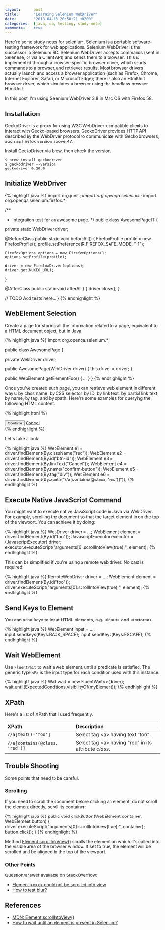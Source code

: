 ```yaml
---
layout:      post
title:       "Learning Selenium WebDriver"
date:        "2018-04-03 20:50:21 +0200"
categories:  [java, qa, testing, study-note]
comments:    true
---
```


Here're some study notes for selenium. Selenium is a portable software-testing
framework for web applications. Selenium WebDriver is the successor to Selenium
RC. Selenium WebDriver accepts commands (sent in Selenese, or via a Client API)
and sends them to a browser. This is implemented through a browser-specific
browser driver, which sends commands to a browser, and retrieves results. Most
browser drivers actually launch and access a browser application (such as
Firefox, Chrome, Internet Explorer, Safari, or Microsoft Edge); there is also an
HtmlUnit browser driver, which simulates a browser using the headless browser
HtmlUnit.

In this post, I'm using Selenium WebDriver 3.8 in Mac OS with Firefox 58.

## Installation

GeckoDriver is a proxy for using W3C WebDriver-compatible clients to interact
with Gecko-based browsers. GeckoDriver provides HTTP API described by the
WebDriver protocol to communicate with Gecko browsers, such as Firefox version
above 47.

Install GeckoDriver via brew, then check the version.

    $ brew install geckodriver
    $ geckodriver --version
    geckodriver 0.20.0

## Initialize WebDriver

{% highlight java %}
import org.junit.*;
import org.openqa.selenium.*;
import org.openqa.selenium.firefox.*;

/**
 * Integration test for an awesome page.
 */
public class AwesomePageIT {

  private static WebDriver driver;

  @BeforeClass
  public static void beforeAll() {
    FirefoxProfile profile = new FirefoxProfile();
    profile.setPreference(R.FIREFOX_SAFE_MODE, "-1");

    FirefoxOptions options = new FirefoxOptions();
    options.setProfile(profile);

    driver = new FirefoxDriver(options);
    driver.get(NUXEO_URL);
  }

  @AfterClass
  public static void afterAll() {
    driver.close();
  }

  // TODO Add tests here...
}
{% endhighlight %}

## WebElement Selection

Create a page for storing all the information related to a page, equivalent to
a HTML document object, but in Java.

{% highlight java %}
import org.openqa.selenium.*;

public class AwesomePage {

  private WebDriver driver;

  public AwesomePage(WebDriver driver) {
    this.driver = driver;
  }

  public WebElement getElementFoo() { ... }
}
{% endhighlight %}

Once you've created such page, you can retrieve web element in different ways:
by class name, by CSS selector, by ID, by link text, by partial link text, by
name, by tag, and by xpath. Here're some examples for querying the following
HTML content.

{% highlight html %}
<div>
  <button id="confirm-btn" name="confirm-button">Confirm</button>
  <a class="red" href="#">Cancel</a>
</div>
{% endhighlight %}

Let's take a look:

{% highlight java %}
WebElement e1 = driver.findElement(By.className("red"));
WebElement e2 = driver.findElement(By.id("btn-id"));
WebElement e3 = driver.findElement(By.linkText("Cancel"));
WebElement e4 = driver.findElement(By.name("confirm-button"));
WebElement e5 = driver.findElement(By.tag("div"));
WebElement e6 = driver.findElement(By.xpath("//a[contains(@class, 'red')]"));
{% endhighlight %}

## Execute Native JavaScript Command

You might want to execute native JavaScript code in Java via WebDriver. For
example, scrolling the document so that the target element in on the top of the
viewport. You can achieve it by doing:

{% highlight java %}
WebDriver driver = ...;
WebElement element = driver.findElement(By.id("foo"));
JavascriptExecutor executor = (JavascriptExecutor) driver;
executor.executeScript("arguments[0].scrollIntoView(true);", element);
{% endhighlight %}

This can be simplified if you're using a remote web driver. No cast is required:

{% highlight java %}
RemoteWebDriver driver = ...;
WebElement element = driver.findElement(By.id("foo"));
driver.executeScript("arguments[0].scrollIntoView(true);", element);
{% endhighlight %}

## Send Keys to Element

You can send keys to input HTML elements, e.g. \<input\> and \<textarea\>.

{% highlight java %}
WebElement input = ...;
input.sendKeys(Keys.BACK_SPACE);
input.sendKeys(Keys.ESCAPE);
{% endhighlight %}

## Wait WebElement

Use `FluentWait` to wait a web element, until a predicate is satisfied. The
generic type `<F>` is the input type for each condition used with this instance.

{% highlight java %}
Wait<WebDriver> wait = new FluentWait<>(driver);
wait.until(ExpectedConditions.visibilityOf(myElement));
{% endhighlight %}

## XPath

Here's a list of XPath that I used frequently.

XPath | Description
:--- | :---
`//a[text()='foo']` | Select tag \<a\> having text "foo".
`//a[contains(@class, 'red')]` | Select tag \<a\> having "red" in its attribute _class_.

## Trouble Shooting

Some points that need to be careful.

### Scrolling

If you need to scroll the document before clicking an element, do not scroll the
element directly, scroll its container:

{% highlight java %}
public void clickButton(WebElement container, WebElement button) {
  driver.executeScript("arguments[0].scrollIntoView(true);", container);
  button.click();
}
{% endhighlight %}

Method [Element.scrollIntoView()][element-scrollIntoView] scrolls the element
on which it's called into the visible area of the browser window. If set to
true, the element will be scrolled and be aligned to the top of the viewport.

### Other Points

Question/answer available on StackOverflow:

- [Element \<xxx\> could not be scrolled into view](https://stackoverflow.com/questions/22588096/selenium-web-driver-cannot-be-scrolled-into-view)
- [How to test blur?](https://stackoverflow.com/questions/12337046/selenium-driver-how-to-test-blur)

## References

- [MDN: Element.scrollIntoView()][element-scrollIntoView]
- [How to wait until an element is present in Selenium?](https://stackoverflow.com/questions/20903231/how-to-wait-until-an-element-is-present-in-selenium)

[element-scrollIntoView]: https://developer.mozilla.org/en-US/docs/Web/API/Element/scrollIntoView
